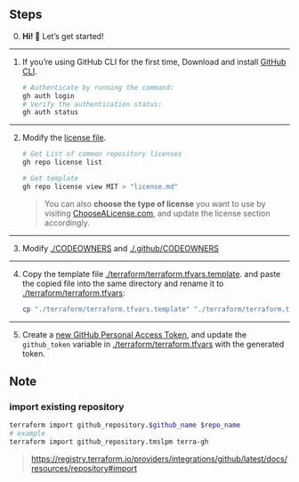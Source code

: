 ## Steps

0. **Hi! 👋** Let’s get started!
 
----------------------
 
1. If you’re using GitHub CLI for the first time, Download and 
   install [GitHub CLI][2]. 
   ```sh
   # Authenticate by running the command:  
   gh auth login 
   # Verify the authentication status:  
   gh auth status
   ```

----------------------
 
2. Modify the [license file][101]. 
   ```sh
   # Get List of common repository licenses
   gh repo license list

   # Get template
   gh repo license view MIT > "license.md"
   ```
   > You can also **choose the type of license** you want to use by 
   visiting [ChooseALicense.com][3], and update the license section 
   accordingly.

----------------------

3. Modify [./CODEOWNERS][104] and [./.github/CODEOWNERS][105]

----------------------
 
4. Copy the template file [./terraform/terraform.tfvars.template][102].
   and paste the copied file into the same directory and rename 
   it to [./terraform/terraform.tfvars][103]:
   ```sh
   cp "./terraform/terraform.tfvars.template" "./terraform/terraform.tfvars"
   ```
 
----------------------
 
5. Create a [new GitHub Personal Access Token][1], and update the `github_token` 
   variable in [./terraform/terraform.tfvars][103] with the generated token.

## Note

### import existing repository
```sh
terraform import github_repository.$github_name $repo_name
# example
terraform import github_repository.tmslpm terra-gh
```
> https://registry.terraform.io/providers/integrations/github/latest/docs/resources/repository#import

<!-------------------------------------------------------------->
[1]: <https://github.com/settings/tokens> "Open GitHub Personal Access Tokens settings to create or manage tokens."
[2]: <https://cli.github.com/> "Open the official GitHub CLI page for installation and documentation." 
[3]: <https://choosealicense.com/> "Open the official ChooseALicense.com to choose an open source license."
[101]: <./license.md> "Path to the license file: `./license.md`. (local)"
[102]: <./terraform/terraform.tfvars.template> "Path to the template file used for initializing variables: `./terraform/terraform.tfvars.template`. (local)"
[103]: <./terraform/terraform.tfvars> "Path to the variables file: `./terraform/terraform.tfvars`. (local)"
[104]: <./CODEOWNERS> "Path to code owners file"
[105]: <./.github/CODEOWNERS> "Path to code owners file"
